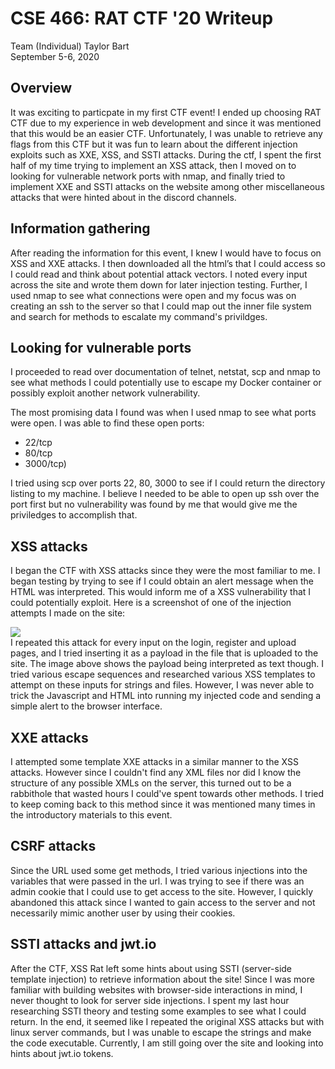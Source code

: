 # CSE 466: RAT CTF '20 Writeup
Team (Individual)
Taylor Bart<br>
September 5-6, 2020

## Overview
It was exciting to particpate in my first CTF event! I ended up choosing RAT CTF due to my experience in web development and since it was mentioned that this would be an easier CTF. Unfortunately, I was unable to retrieve any flags from this CTF but it was fun to learn about the different injection exploits such as XXE, XSS, and SSTI attacks. During the ctf, I spent the first half of my time trying to implement an XSS attack, then I moved on to looking for vulnerable network ports with nmap, and finally tried to implement XXE and SSTI attacks on the website among other miscellaneous attacks that were hinted about in the discord channels.

## Information gathering
After reading the information for this event, I knew I would have to focus on XSS and XXE attacks. I then downloaded all the html’s that I could access so I could read and think about potential attack vectors. I noted every input across the site and wrote them down for later injection testing. Further, I used nmap to see what connections were open and my focus was on creating an ssh to the server so that I could map out the inner file system and search for methods to escalate my command's privildges.

## Looking for vulnerable ports
I proceeded to read over documentation of telnet, netstat, scp and nmap to see what methods I could potentially use to escape my Docker container or possibly exploit another network vulnerability.

The most promising data I found was when I used nmap to see what ports were open. I was able to find these open ports:
- 22/tcp
- 80/tcp
- 3000/tcp)

I tried using scp over ports 22, 80, 3000 to see if I could return the directory listing to my machine. I believe I needed to be able to open up ssh over the port first but no vulnerability was found by me that would give me the priviledges to accomplish that.

## XSS attacks
I began the CTF with XSS attacks since they were the most familiar to me. I began testing by trying to see if I could obtain an alert message when the HTML was interpreted. This would inform me of a XSS vulnerability that I could potentially exploit. Here is a screenshot of one of the injection attempts I made on the site:

![](https://github.com/tbart27/ratctf_writeup/blob/master/Screenshot%20from%202020-09-07%2008-44-39.png)
<br>
I repeated this attack for every input on the login, register and upload pages, and I tried inserting it as a payload in the file that is uploaded to the site. The image above shows the payload being interpreted as text though. I tried various escape sequences and researched various XSS templates to attempt on these inputs for strings and files. However, I was never able to trick the Javascript and HTML into running my injected code and sending a simple alert to the browser interface.

## XXE attacks
I attempted some template XXE attacks in a similar manner to the XSS attacks. However since I couldn't find any XML files nor did I know the structure of any possible XMLs on the server, this turned out to be a rabbithole that wasted hours I could've spent towards other methods. I tried to keep coming back to this method since it was mentioned many times in the introductory materials to this event.

## CSRF attacks
Since the URL used some get methods, I tried various injections into the variables that were passed in the url. I was trying to see if there was an admin cookie that I could use to get access to the site. However, I quickly abandoned this attack since I wanted to gain access to the server and not necessarily mimic another user by using their cookies.

## SSTI attacks and jwt.io
After the CTF, XSS Rat left some hints about using SSTI (server-side template injection) to retrieve information about the site! Since I was more familiar with building websites with browser-side interactions in mind, I never thought to look for server side injections. I spent my last hour researching SSTI theory and testing some examples to see what I could return. In the end, it seemed like I repeated the original XSS attacks but with linux server commands, but I was unable to escape the strings and make the code executable. Currently, I am still going over the site and looking into hints about jwt.io tokens.
